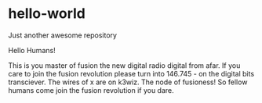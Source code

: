 # hello-world
Just another awesome repository

Hello Humans!

This is you master of fusion the new digital radio digital from afar.  If you care to join the fusion revolution please turn into 146.745 - on the digital bits transciever.  The wires of x are on k3wiz.  The node of fusioness! So fellow humans come join the fusion revolution if you dare.
